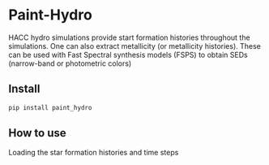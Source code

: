 # Paint-Hydro

<!-- WARNING: THIS FILE WAS AUTOGENERATED! DO NOT EDIT! -->

HACC hydro simulations provide start formation histories throughout the
simulations. One can also extract metallicity (or metallicity
histories). These can be used with Fast Spectral synthesis models (FSPS)
to obtain SEDs (narrow-band or photometric colors)

## Install

``` sh
pip install paint_hydro
```

## How to use

Loading the star formation histories and time steps
